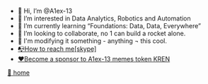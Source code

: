 - 👋 Hi, I’m @A1ex-13 
- 👀 I’m interested in Data Analytics, Robotics and Automation
- 🌱 I’m currently learning “Foundations: Data, Data, Everywhere”
- 🚀 I’m looking to collaborate, no 1 can build a rocket alone. 
- 🤖 I'm modifying it something - anything ¬ this cool.
- [📭How to reach me[skype]](https://join.skype.com/invite/WmKMmB0aIxxH)
- [❤️Become a sponsor to A1ex-13 memes token KREN](https://four.meme/token/0x00fd2a97cf8b029f02e710e22d5c49a9cf8e6311)

[🚪 home](https://a1ex-13.github.io)

<!---
A1ex-13/A1ex-13 is a ✨ special ✨ repository because its `README.md` (this file) appears on your GitHub profile.
You can click the Preview link to take a look at your changes.
https://guides.github.com/features/mastering-markdown/#examples
--->
